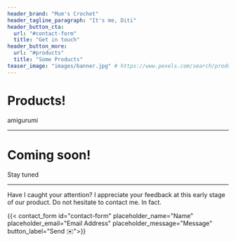 ```yaml
---
header_brand: "Mum's Crochet"
header_tagline_paragraph: "It's me, Diti"
header_button_cta:
  url: "#contact-form"
  title: "Get in touch"
header_button_more:
  url: "#products"
  title: "Some Products"
teaser_image: "images/banner.jpg" # https://www.pexels.com/search/product%20testing/
---
```


# Products!

amigurumi

---

# Coming soon!

Stay tuned

---
Have I caught your attention? 
I appreciate your feedback at this early stage of our product. Do not hesitate to contact me. In fact.

{{< contact_form id="contact-form" placeholder_name="Name" placeholder_email="Email Address" placeholder_message="Message" button_label="Send ✉️">}}
